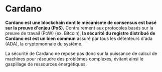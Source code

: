 # Cardano

**Cardano est une blockchain dont le mécanisme de consensus est basé sur la preuve d'enjeu (PoS).** Contrairement aux protocoles basés sur la preuve de travail (PoW) (ex. Bitcoin), **la sécurité du registre distribué de Cardano est est un bien commun** assuré par tous les détenteurs d'ada (ADA), la cryptomonnaie du système.

La sécurité de Cardano ne repose pas donc sur la puissance de calcul de machines pour résoudre des problèmes complexes, évitant ainsi le gaspillage de ressources énergétiques.
